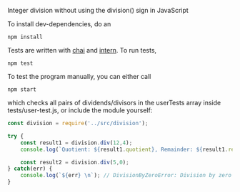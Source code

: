 Integer division without using the division(\) sign in JavaScript

To install dev-dependencies, do an
```
npm install
```
Tests are written with [chai](http://chaijs.com/api/assert/) and [intern](https://theintern.github.io/). To run tests,
```
npm test
```

To test the program manually, you can either call
```
npm start
```

which checks all pairs of dividends/divisors in the userTests array inside tests/user-test.js, or include the module yourself:

```javascript
const division = require('../src/division');

try {
    const result1 = division.div(12,4);
    console.log(`Quotient: ${result1.quotient}, Remainder: ${result1.remainder}`); // Quotient: 3, Remainder: 0

    const result2 = division.div(5,0);
} catch(err) {
    console.log(`${err} \n`); // DivisionByZeroError: Division by zero error.
}

```
